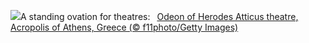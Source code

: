 ![](https://www.bing.com/th?id=OHR.OdeonAthens_EN-GB5028449189_UHD.jpg&w=1000)A standing ovation for theatres:&nbsp;&ensp;[Odeon of Herodes Atticus theatre, Acropolis of Athens, Greece (© f11photo/Getty Images)](https://www.bing.com/th?id=OHR.OdeonAthens_EN-GB5028449189_UHD.jpg)
<br><br/>
